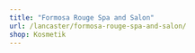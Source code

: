 ```yaml
---
title: "Formosa Rouge Spa and Salon"
url: /lancaster/formosa-rouge-spa-and-salon/
shop: Kosmetik
---
```

